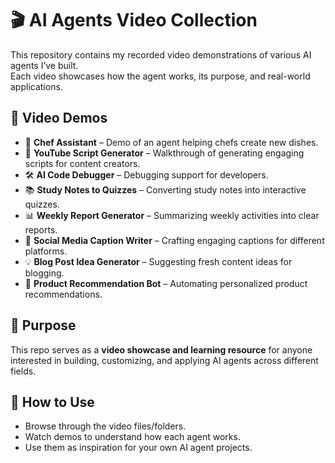 # 🎬 AI Agents Video Collection  

This repository contains my recorded video demonstrations of various AI agents I’ve built.  
Each video showcases how the agent works, its purpose, and real-world applications.  

## 📂 Video Demos  
- 🍳 **Chef Assistant** – Demo of an agent helping chefs create new dishes.  
- 🎥 **YouTube Script Generator** – Walkthrough of generating engaging scripts for content creators.  
- 🛠 **AI Code Debugger** – Debugging support for developers.  
- 📚 **Study Notes to Quizzes** – Converting study notes into interactive quizzes.  
- 📊 **Weekly Report Generator** – Summarizing weekly activities into clear reports.  
- 📝 **Social Media Caption Writer** – Crafting engaging captions for different platforms.  
- 💡 **Blog Post Idea Generator** – Suggesting fresh content ideas for blogging.  
- 🛒 **Product Recommendation Bot** – Automating personalized product recommendations.  

## 🎯 Purpose  
This repo serves as a **video showcase and learning resource** for anyone interested in building, customizing, and applying AI agents across different fields.  

## 🔗 How to Use  
- Browse through the video files/folders.  
- Watch demos to understand how each agent works.  
- Use them as inspiration for your own AI agent projects.  
